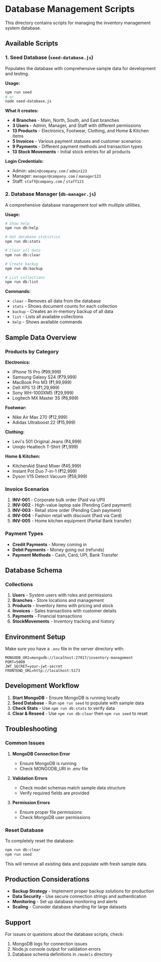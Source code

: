 # Database Management Scripts

This directory contains scripts for managing the inventory management system database.

## Available Scripts

### 1. Seed Database (`seed-database.js`)

Populates the database with comprehensive sample data for development and testing.

**Usage:**
```bash
npm run seed
# or
node seed-database.js
```

**What it creates:**
- **4 Branches** - Main, North, South, and East branches
- **3 Users** - Admin, Manager, and Staff with different permissions
- **13 Products** - Electronics, Footwear, Clothing, and Home & Kitchen items
- **5 Invoices** - Various payment statuses and customer scenarios
- **9 Payments** - Different payment methods and transaction types
- **13 Stock Movements** - Initial stock entries for all products

**Login Credentials:**
- Admin: `admin@company.com` / `admin123`
- Manager: `manager@company.com` / `manager123`
- Staff: `staff@company.com` / `staff123`

### 2. Database Manager (`db-manager.js`)

A comprehensive database management tool with multiple utilities.

**Usage:**
```bash
# Show help
npm run db:help

# Get database statistics
npm run db:stats

# Clear all data
npm run db:clear

# Create backup
npm run db:backup

# List collections
npm run db:list
```

**Commands:**
- `clear` - Removes all data from the database
- `stats` - Shows document counts for each collection
- `backup` - Creates an in-memory backup of all data
- `list` - Lists all available collections
- `help` - Shows available commands

## Sample Data Overview

### Products by Category

**Electronics:**
- iPhone 15 Pro (₹99,999)
- Samsung Galaxy S24 (₹79,999)
- MacBook Pro M3 (₹1,99,999)
- Dell XPS 13 (₹1,29,999)
- Sony WH-1000XM5 (₹29,999)
- Logitech MX Master 3S (₹8,999)

**Footwear:**
- Nike Air Max 270 (₹12,999)
- Adidas Ultraboost 22 (₹15,999)

**Clothing:**
- Levi's 501 Original Jeans (₹4,999)
- Uniqlo Heattech T-Shirt (₹1,999)

**Home & Kitchen:**
- KitchenAid Stand Mixer (₹45,999)
- Instant Pot Duo 7-in-1 (₹12,999)
- Dyson V15 Detect Vacuum (₹59,999)

### Invoice Scenarios

1. **INV-001** - Corporate bulk order (Paid via UPI)
2. **INV-002** - High-value laptop sale (Pending Card payment)
3. **INV-003** - Retail store order (Pending Cash payment)
4. **INV-004** - Fashion retail with discount (Paid via Card)
5. **INV-005** - Home kitchen equipment (Partial Bank transfer)

### Payment Types

- **Credit Payments** - Money coming in
- **Debit Payments** - Money going out (refunds)
- **Payment Methods** - Cash, Card, UPI, Bank Transfer

## Database Schema

### Collections

1. **Users** - System users with roles and permissions
2. **Branches** - Store locations and management
3. **Products** - Inventory items with pricing and stock
4. **Invoices** - Sales transactions with customer details
5. **Payments** - Financial transactions
6. **StockMovements** - Inventory tracking and history

## Environment Setup

Make sure you have a `.env` file in the server directory with:

```env
MONGODB_URI=mongodb://localhost:27017/inventory-management
PORT=5000
JWT_SECRET=your-jwt-secret
FRONTEND_URL=http://localhost:5173
```

## Development Workflow

1. **Start MongoDB** - Ensure MongoDB is running locally
2. **Seed Database** - Run `npm run seed` to populate with sample data
3. **Check Stats** - Use `npm run db:stats` to verify data
4. **Clear & Reseed** - Use `npm run db:clear` then `npm run seed` to reset

## Troubleshooting

### Common Issues

1. **MongoDB Connection Error**
   - Ensure MongoDB is running
   - Check MONGODB_URI in .env file

2. **Validation Errors**
   - Check model schemas match sample data structure
   - Verify required fields are provided

3. **Permission Errors**
   - Ensure proper file permissions
   - Check MongoDB user permissions

### Reset Database

To completely reset the database:

```bash
npm run db:clear
npm run seed
```

This will remove all existing data and populate with fresh sample data.

## Production Considerations

- **Backup Strategy** - Implement proper backup solutions for production
- **Data Security** - Use secure connection strings and authentication
- **Monitoring** - Set up database monitoring and alerts
- **Scaling** - Consider database sharding for large datasets

## Support

For issues or questions about the database scripts, check:
1. MongoDB logs for connection issues
2. Node.js console output for validation errors
3. Database schema definitions in `/models` directory
